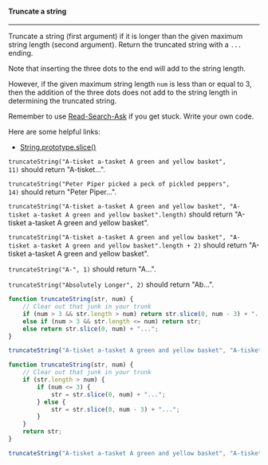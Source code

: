 #### Truncate a string

------

Truncate a string (first argument) if it is longer than the given maximum string length (second argument). Return the truncated string with a `...` ending.

Note that inserting the three dots to the end will add to the string length.

However, if the given maximum string length `num` is less than or equal to 3, then the addition of the three dots does not add to the string length in determining the truncated string.

Remember to use [Read-Search-Ask](https://github.com/FreeCodeCamp/freecodecamp/wiki/FreeCodeCamp-Get-Help) if you get stuck. Write your own code.

Here are some helpful links:

- [String.prototype.slice()](https://developer.mozilla.org/en-US/docs/Web/JavaScript/Reference/Global_Objects/String/slice)

`truncateString("A-tisket a-tasket A green and yellow basket", 11)` should return "A-tisket...".

`truncateString("Peter Piper picked a peck of pickled peppers", 14)` should return "Peter Piper...".

`truncateString("A-tisket a-tasket A green and yellow basket", "A-tisket a-tasket A green and yellow basket".length)` should return "A-tisket a-tasket A green and yellow basket".

`truncateString("A-tisket a-tasket A green and yellow basket", "A-tisket a-tasket A green and yellow basket".length + 2)` should return "A-tisket a-tasket A green and yellow basket".

`truncateString("A-", 1)` should return "A...".

`truncateString("Absolutely Longer", 2)` should return "Ab...".

```js
function truncateString(str, num) {
    // Clear out that junk in your trunk
    if (num > 3 && str.length > num) return str.slice(0, num - 3) + "...";
    else if (num > 3 && str.length <= num) return str;
    else return str.slice(0, num) + "...";
}

truncateString("A-tisket a-tasket A green and yellow basket", "A-tisket a-tasket A green and yellow basket".length);
```

```js
function truncateString(str, num) {
    // Clear out that junk in your trunk
    if (str.length > num) {
        if (num <= 3) {
            str = str.slice(0, num) + "...";
        } else {
            str = str.slice(0, num - 3) + "...";
        }
    }
    return str;
}

truncateString("A-tisket a-tasket A green and yellow basket", "A-tisket a-tasket A green and yellow basket".length);
```
